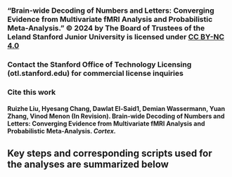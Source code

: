 ### “Brain-wide Decoding of Numbers and Letters: Converging Evidence from Multivariate fMRI Analysis and Probabilistic Meta-Analysis.” © 2024 by The Board of Trustees of the Leland Stanford Junior University is licensed under [CC BY-NC 4.0](https://creativecommons.org/licenses/by-nc/4.0/?ref=chooser-v1)
### Contact the Stanford Office of Technology Licensing (otl.stanford.edu) for commercial license inquiries

### Cite this work
#### Ruizhe Liu, Hyesang Chang, Dawlat El-Said1, Demian Wassermann, Yuan Zhang, Vinod Menon (In Revision). Brain-wide Decoding of Numbers and Letters: Converging Evidence from Multivariate fMRI Analysis and Probabilistic Meta-Analysis. <em> Cortex. </em>

## Key steps and corresponding scripts used for the analyses are summarized below
